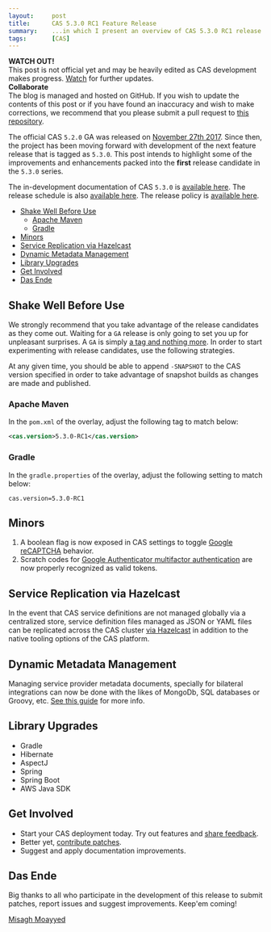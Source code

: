 ```yaml
---
layout:     post
title:      CAS 5.3.0 RC1 Feature Release
summary:    ...in which I present an overview of CAS 5.3.0 RC1 release.
tags:       [CAS]
---
```


<div class="alert alert-danger">
  <strong>WATCH OUT!</strong><br/>This post is not official yet and may be heavily edited as CAS development makes progress. <a href="https://apereo.github.io/feed.xml">Watch</a> for further updates.
</div>

<div class="alert alert-success">
  <strong>Collaborate</strong><br/>The blog is managed and hosted on GitHub. If you wish to update the contents of this post or if you have found an inaccuracy and wish to make corrections, we recommend that you please submit a pull request to <a href="https://github.com/apereo/apereo.github.io">this repository</a>.
</div>

The official CAS `5.2.0` GA was released on [November 27th 2017](https://github.com/apereo/cas/releases/tag/v5.2.0). Since then,
the project has been moving forward with development of the next feature release
that is tagged as `5.3.0`. This post intends to highlight some of the improvements
and enhancements packed into the **first** release candidate in the `5.3.0` series.

The in-development documentation of CAS `5.3.0` is [available here](https://apereo.github.io/cas/development/).
The release schedule is also [available here](https://github.com/apereo/cas/milestones). The release policy
is [available here](https://apereo.github.io/cas/developer/Release-Policy.html).

<!--
You can read  about the previous release candidate [here](https://apereo.github.io/2017/08/04/520rc2-release/).
-->

<!-- TOC -->

- [Shake Well Before Use](#shake-well-before-use)
    - [Apache Maven](#apache-maven)
    - [Gradle](#gradle)
- [Minors](#minors)
- [Service Replication via Hazelcast](#service-replication-via-hazelcast)
- [Dynamic Metadata Management](#dynamic-metadata-management)
- [Library Upgrades](#library-upgrades)
- [Get Involved](#get-involved)
- [Das Ende](#das-ende)

<!-- /TOC -->

## Shake Well Before Use

We strongly recommend that you take advantage of the release candidates as they come out. Waiting for a `GA` release is only going to set you up for unpleasant surprises. A `GA` is simply [a tag and nothing more](https://apereo.github.io/2017/03/08/the-myth-of-ga-rel/). In order to start experimenting with release candidates, use the following strategies.

At any given time, you should be able to append `-SNAPSHOT` to the CAS version specified in order to take advantage of snapshot builds as changes are made and published.

### Apache Maven

In the `pom.xml` of the overlay, adjust the following tag to match below:

```xml
<cas.version>5.3.0-RC1</cas.version>
```

### Gradle

In the `gradle.properties` of the overlay, adjust the following setting to match below:

```properties
cas.version=5.3.0-RC1
```

## Minors

1. A boolean flag is now exposed in CAS settings to toggle [Google reCAPTCHA](https://apereo.github.io/cas/development/integration/Configuring-Google-reCAPTCHA.html) behavior.
2. Scratch codes for [Google Authenticator multifactor authentication](https://apereo.github.io/cas/development/installation/GoogleAuthenticator-Authentication.html) are now properly recognized as valid tokens.
 
## Service Replication via Hazelcast

In the event that CAS service definitions are not managed globally via a centralized store, service definition files managed as JSON or YAML files can be replicated across the CAS cluster [via Hazelcast](https://apereo.github.io/cas/development/installation/Configuring-Service-Replication.html) in addition to the native tooling options of the CAS platform.

## Dynamic Metadata Management

Managing service provider metadata documents, specially for bilateral integrations can now be done with the likes of MongoDb, SQL databases or Groovy, etc. [See this guide](https://apereo.github.io/cas/development/installation/Configuring-SAML2-Authentication.html#dynamic-metadata) for more info.

## Library Upgrades

- Gradle
- Hibernate
- AspectJ
- Spring
- Spring Boot
- AWS Java SDK

## Get Involved

- Start your CAS deployment today. Try out features and [share feedback](https://apereo.github.io/cas/Mailing-Lists.html).
- Better yet, [contribute patches](https://apereo.github.io/cas/developer/Contributor-Guidelines.html).
- Suggest and apply documentation improvements.

## Das Ende

Big thanks to all who participate in the development of this release to submit patches, report issues and suggest improvements. Keep'em coming!

[Misagh Moayyed](https://twitter.com/misagh84)

